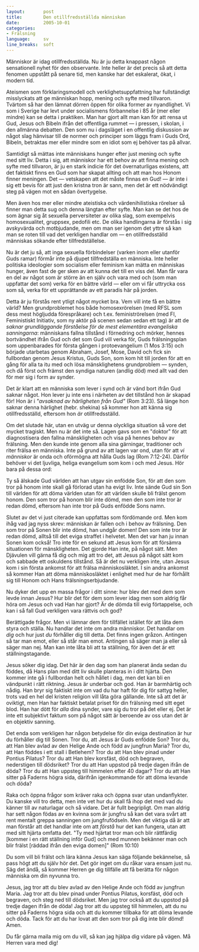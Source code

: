 ```yaml
---
layout:       post
title:        Den otillfredsställda människan
date:         2005-10-01
categories:
- Frälsning
language:     sv
line_breaks:  soft
---
```

Människor är idag otillfredsställda. Nu är ju detta knappast någon sensationell
nyhet för den observante. Inte heller är det precis så att detta fenomen
uppstått på senare tid, men kanske har det eskalerat, ökat, i modern tid.

Ateismen som förklaringsmodell och verklighetsuppfattning har fullständigt
misslyckats att ge människan hopp, mening och syfte med tillvaron. Tvärtom så
har den lämnat dörren öppen för olika former av nyandlighet. Vi som i Sverige
har levt under socialismens förbannelse i 85 år (mer eller mindre) kan se detta
i praktiken. Man har gjort allt man kan för att rensa ut Gud, Jesus och Bibeln
ifrån det offentliga rummet &mdash; i pressen, i skolan, i den allmänna
debatten. Den som nu i dagsläget i en offentlig diskussion av något slag
hänvisar till de normer och principer som läggs fram i Guds Ord, Bibeln,
betraktas mer eller mindre som en idiot som ej behöver tas på allvar.

Samtidigt så mättas inte människans hunger efter just mening och syfte med sitt
liv. Detta i sig, att människor har ett behov av att finna mening och syfte med
tillvaron, är ju en stark indicie för det övernaturligas existens, att det
faktiskt finns en Gud som har skapat allting och att man hos Honom finner
meningen. Det &mdash; vetskapen att det måste finnas en Gud! &mdash; är inte i
sig ett bevis för att just den kristna tron är sann, men det är ett nödvändigt
steg på vägen mot en sådan övertygelse.

Men även hos mer eller mindre ateistiska och värdenihilistiska rörelser så
finner man detta sug och denna längtan efter syfte. Man kan se det hos de som
ägnar sig åt sexuella perversiteter av olika slag, som exempelvis
homosexualitet, gruppsex, pedofili etc. De olika handlingarna är förstås i sig
avskyvärda och motbjudande, men om man ser igenom det yttre så kan man se roten
till vad det verkligen handlar om &mdash; en otillfredsställd människas sökande
efter tillfredställelse.

Nu är det ju så, att inga sexuella förbindelser (varken inom eller utanför Guds
ramar) förmår inte på djupet tillfredställa en människa. Inte heller politiska
ideologier som socialism eller feminism kan mätta en människas hunger, även fast
de ger sken av att kunna det till en viss del. Man får vara en del av något som
är större än en själv och vara med och (som man uppfattar det som) verka för en
bättre värld &mdash; eller om vi får uttrycka oss som så, verka för ett
upprättande av ett paradis här på jorden.

Detta är ju förstås rent ytligt något mycket bra. Vem vill inte få en bättre
värld? Men grundproblemet hos både homosexrörelsen (med RFSL som dess mest
högljudda förespråkare) och t.ex. feministrörelsen (med FI, Feministiskt
Initiativ, som ny aktör på scenen sedan sedan ett tag) är att de <em>saknar
grundläggande förståelse för de mest elementära evangeliska sanningarna</em>:
människans fallna tillstånd i förnedring och mörker, hennes bortvändhet ifrån
Gud och det som Gud vill verka för, Guds frälsningsplan som uppenbarades för
första gången i protoevangelium (1 Mos 3:15) och började utarbetas genom
Abraham, Josef, Mose, David och fick sin fullbordan genom Jesus Kristus, Guds
Son, som kom hit till jorden för att en gång för alla ta itu med och lösa
mänsklighetens grundproblem &mdash; synden, och då först och främst den syndiga
naturen (andlig död) med allt vad den för mer sig i form av synder.

Det är klart att en människa som lever i synd och är vänd bort ifrån Gud saknar
något. Hon lever ju inte ens i närheten av det tillstånd hon är skapad för!  Hon
är i <em>"avsaknad av härligheten från Gud"</em> (Rom 3:23). Så länge hon saknar
denna härlighet (hebr. shekina) så kommer hon att känna sig otillfredsställd,
eftersom hon <em>är</em> otillfredsställd.

Om det slutade här, utan en utväg ur denna olyckliga situation så vore det
mycket tragiskt. Men nu är det inte så. Lagen gavs som en "doktor" för att
diagnostisera den fallna mänskligheten och visa på hennes behov av frälsning.
Men den kunde inte genom alla sina gärningar, traditioner och riter frälsa en
människa. Inte på grund av att lagen var ond, utan för att <em>vi människor</em>
är onda och oförmögna att hålla Guds lag (Rom 7:12-24). Därför behöver vi det
ljuvliga, heliga evangelium som kom i och med Jesus. Hör bara på dessa ord:

<p class="Bible">Ty så älskade Gud världen att han utgav sin enfödde
Son, för att den som tror på honom inte skall gå förlorad utan ha
evigt liv. Inte sände Gud sin Son till världen för att döma världen
utan för att världen skulle bli frälst genom honom. Den som tror på
honom blir inte dömd, men den som inte tror är redan dömd, eftersom
han inte tror på Guds enfödde Sons namn.</p>

Slutet av det vi just citerade kan uppfattas som fördömande ord. Men kom ihåg
vad jag nyss skrev: människan är fallen och i behov av frälsning. Den som tror
på Sonen blir inte dömd, han undgår domen! Den som inte tror är redan dömd,
alltså till det eviga straffet i helvetet. Men det var han ju innan Sonen kom
också! Tro inte för en sekund att Jesus kom för att försämra situationen för
mänskligheten. Det gjorde Han inte, på något sätt. Men Djävulen vill gärna få
dig och mig att tro det, att Jesus på något sätt kom och sabbade ett oskuldens
tillstånd. Så är det nu verkligen inte, utan Jesus kom i sin första ankomst för
att frälsa människosläktet. I sin andra ankomst så kommer Han att döma
människosläktet i enlighet med hur de har förhållt sig till Honom och Hans
frälsningserbjudande.

Nu dyker det upp en massa frågor i ditt sinne: hur blev det med dem som levde
innan Jesus? Hur blir det för dem som lever idag men som aldrig får höra om
Jesus och vad Han har gjort? Är de dömda till evig förtappelse, och kan i så
fall Gud verkligen vara rättvis och god?

Berättigade frågor. Men vi lämnar dem för tillfället istället för att låta dem
styra och ställa. Nu handlar det inte om andra människor. Det handlar om
<em>dig</em> och hur just <em>du</em> förhåller dig till detta. Det finns ingen
gråzon. Antingen så tar man emot, eller så står man emot. Antingen så säger man
ja eller så säger man nej. Man kan inte låta bli att ta ställning, för även det
är ett ställningstagande.

Jesus söker dig idag. Det här är den dag som han planerat ända sedan du föddes,
då Hans plan med ditt liv skulle planteras in i ditt hjärta. Den kommer inte gå
i fullbordan helt och hållet i dag, men det kan bli en vändpunkt i rätt
riktning. Jesus är underbar och god. Han är barmhärtig och nådig. Han bryr sig
faktiskt inte om vad du har haft för dig för sattyg heller, trots vad en hel del
kristen religion vill låta göra gällande. Inte så att det är oviktigt, men Han
har faktiskt betalat priset för din frälsning med sitt eget blod. Han har dött
för <em>alla</em> dina synder, vare sig du tror på det eller ej. Det är inte ett
subjektivt faktum som på något sätt är beroende av oss utan det är en objektiv
sanning.

Det enda som verkligen har någon betydelse för din eviga destination är hur du
förhåller dig till Sonen. Tror du, att Jesus är Guds enfödde Son? Tror du, att
Han blev avlad av den Helige Ande och född av jungfrun Maria? Tror du, att Han
föddes i ett stall i Betlehem? Tror du att Han blev pinad under Pontius Pilatus?
Tror du att Han blev korsfäst, död och begraven, nederstigen till dödsriket?
Tror du att Han uppstod på tredje dagen ifrån de döda?  Tror du att Han uppsteg
till himmelen efter 40 dagar? Tror du att Han sitter på Faderns högra sida,
därifrån igenkommande för att döma levande och döda?

Raka och öppna frågor som kräver raka och öppna svar utan undanflykter. Du
kanske vill tro detta, men inte vet hur du skall få ihop det med vad du känner
till av naturlagar och så vidare. Det är fullt begripligt. Om man aldrig har
sett någon födas av en kvinna som är jungfru så kan det vara svårt att rent
mentalt greppa sanningen om jungfrufödseln. Men det viktiga då är att man
förstår att det handlar inte om att <em>förstå</em> hur det kan fungera, utan
att med sitt hjärta omfatta det. "Ty med hjärtat tror man och blir rättfärdig
[kommer i en rätt ställning inför Gud] och med munnen bekänner man och blir
frälst [räddad ifrån den eviga domen]" (Rom 10:10)

Du som vill bli frälst och lära känna Jesus kan säga följande bekännelse, så
pass högt att du själv hör det. Det gör inget om du råkar vara ensam just nu.
Säg det ändå, så kommer Herren ge dig tillfälle att få berätta för någon
människa om din nyvunna tro.

<p class="quote">Jesus, jag tror att du blev avlad av den Helige Ande
och född av jungfrun Maria. Jag tror att du blev pinad under Pontius
Pilatus, korsfäst, död och begraven, och steg ned till dödsriket. Men
jag tror också att du uppstod på tredje dagen ifrån de döda! Jag tror
att du uppsteg till himmelen, att du nu sitter på Faderns högra sida
och att du kommer tillbaka för att döma levande och döda. Tack för att
du har lovat att den som tror på dig inte blir dömd! Amen.</p>

Du får gärna maila mig om du vill, så kan jag hjälpa dig vidare på vägen. Må
Herren vara med dig!

